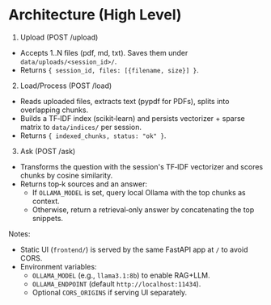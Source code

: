 # Architecture (High Level)

1) Upload (POST /upload)
- Accepts 1..N files (pdf, md, txt). Saves them under `data/uploads/<session_id>/`.
- Returns `{ session_id, files: [{filename, size}] }`.

2) Load/Process (POST /load)
- Reads uploaded files, extracts text (pypdf for PDFs), splits into overlapping chunks.
- Builds a TF‑IDF index (scikit‑learn) and persists vectorizer + sparse matrix to `data/indices/` per session.
- Returns `{ indexed_chunks, status: "ok" }`.

3) Ask (POST /ask)
- Transforms the question with the session's TF‑IDF vectorizer and scores chunks by cosine similarity.
- Returns top‑k sources and an answer:
  - If `OLLAMA_MODEL` is set, query local Ollama with the top chunks as context.
  - Otherwise, return a retrieval‑only answer by concatenating the top snippets.

Notes:
- Static UI (`frontend/`) is served by the same FastAPI app at `/` to avoid CORS.
- Environment variables:
  - `OLLAMA_MODEL` (e.g., `llama3.1:8b`) to enable RAG+LLM.
  - `OLLAMA_ENDPOINT` (default `http://localhost:11434`).
  - Optional `CORS_ORIGINS` if serving UI separately.

